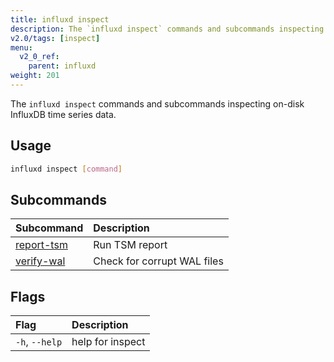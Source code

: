 ```yaml
---
title: influxd inspect
description: The `influxd inspect` commands and subcommands inspecting on-disk InfluxDB time series data.
v2.0/tags: [inspect]
menu:
  v2_0_ref:
    parent: influxd
weight: 201
---
```


The `influxd inspect` commands and subcommands inspecting on-disk InfluxDB time series data.

## Usage
```sh
influxd inspect [command]
```

## Subcommands
| Subcommand                                                    | Description                 |
|:----------                                                    |:-----------                 |
| [report-tsm](/v2.0/reference/cli/influxd/inspect/report-tsm/) | Run TSM report              |
| [verify-wal](/v2.0/reference/cli/influxd/inspect/verify-wal/) | Check for corrupt WAL files |

## Flags
| Flag           | Description      |
|:----           |:-----------      |
| `-h`, `--help` | help for inspect |
